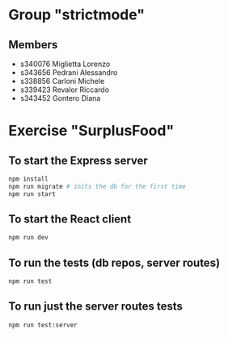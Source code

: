 # Group "strictmode"

## Members
- s340076 Miglietta Lorenzo
- s343656 Pedrani Alessandro
- s338856 Carloni Michele
- s339423 Revalor Riccardo
- s343452 Gontero Diana

# Exercise "SurplusFood"

## To start the Express server
```sh
npm install
npm run migrate # inits the db for the first time
npm run start
```

## To start the React client
```sh
npm run dev
```

## To run the tests (db repos, server routes)
```sh
npm run test
```

## To run just the server routes tests
```sh
npm run test:server
```